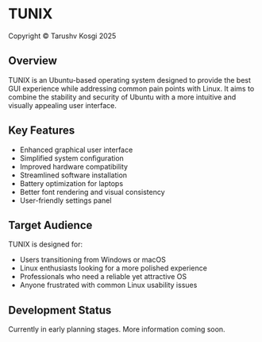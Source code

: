 # TUNIX

Copyright © Tarushv Kosgi 2025

## Overview
TUNIX is an Ubuntu-based operating system designed to provide the best GUI experience while addressing common pain points with Linux. It aims to combine the stability and security of Ubuntu with a more intuitive and visually appealing user interface.

## Key Features
- Enhanced graphical user interface
- Simplified system configuration
- Improved hardware compatibility
- Streamlined software installation
- Battery optimization for laptops
- Better font rendering and visual consistency
- User-friendly settings panel

## Target Audience
TUNIX is designed for:
- Users transitioning from Windows or macOS
- Linux enthusiasts looking for a more polished experience
- Professionals who need a reliable yet attractive OS
- Anyone frustrated with common Linux usability issues

## Development Status
Currently in early planning stages. More information coming soon.